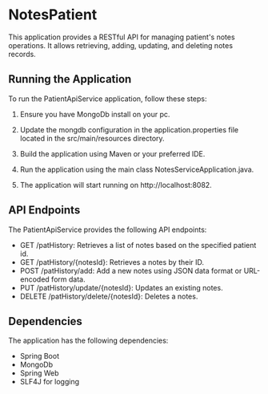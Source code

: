 # NotesPatient

This application provides a RESTful API for managing patient's notes operations. 
It allows retrieving, adding, updating, and deleting notes records. 

## Running the Application

To run the PatientApiService application, follow these steps:

1. Ensure you have MongoDb install on your pc.

2. Update the mongdb configuration in the application.properties file located in the src/main/resources directory.

3. Build the application using Maven or your preferred IDE.

4. Run the application using the main class NotesServiceApplication.java.

5. The application will start running on http://localhost:8082.

## API Endpoints

The PatientApiService provides the following API endpoints:

- GET /patHistory: Retrieves a list of notes based on the specified patient id.
- GET /patHistory/{notesId}: Retrieves a notes by their ID.
- POST /patHistory/add: Add a new notes using JSON data format or URL-encoded form data.
- PUT /patHistory/update/{notesId}:  Updates an existing notes.
- DELETE /patHistory/delete/{notesId}: Deletes a notes.
## Dependencies

The application has the following dependencies:

- Spring Boot
- MongoDb
- Spring Web
- SLF4J for logging